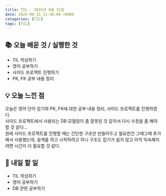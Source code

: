 ```yaml
---
title: TIL - 2025년 8월 31일
date: 2025-08-31 21:40:00 +0900
categories: [TIL]
tags: [TIL]
---
```


## 📚 **오늘 배운 것 / 실행한 것**

- TIL 작성하기
- 영어 공부하기
- 사이드 프로젝트 진행하기
- PK, FK 공부 내용 정리

## 💡 **오늘 느낀 점**

오늘은 영어 단어 암기와 PK, FK에 대한 공부 내용 정리, 사이드 프로젝트를 진행하였다.<br>
사이드 프로젝트에서 사용되는 DB 모델링이 좀 잘못된 것 같아서 다시 수정을 좀 해야할 것 같다...<br>
원래 사이드 프로젝트를 진행할 때는 간단한 구조만 만들어두고 필요한건 그때그때 추가해서 사용했는데, 설계를 하고 시작하려고 하니 구조도 잡기가 쉽지 않고 아직 익숙해지려면 시간이 더 필요할 것 같다.

## 🎯 **내일 할 일**

- TIL 작성하기
- 영어 공부하기
- DB 관련 공부하기